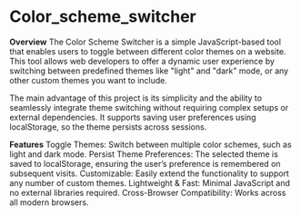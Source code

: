 # Color_scheme_switcher
**Overview**
The Color Scheme Switcher is a simple JavaScript-based tool that enables users to toggle between different color themes on a website. This tool allows web developers to offer a dynamic user experience by switching between predefined themes like "light" and "dark" mode, or any other custom themes you want to include.

The main advantage of this project is its simplicity and the ability to seamlessly integrate theme switching without requiring complex setups or external dependencies. It supports saving user preferences using localStorage, so the theme persists across sessions.

**Features**
Toggle Themes: Switch between multiple color schemes, such as light and dark mode.
Persist Theme Preferences: The selected theme is saved to localStorage, ensuring the user’s preference is remembered on subsequent visits.
Customizable: Easily extend the functionality to support any number of custom themes.
Lightweight & Fast: Minimal JavaScript and no external libraries required.
Cross-Browser Compatibility: Works across all modern browsers.
